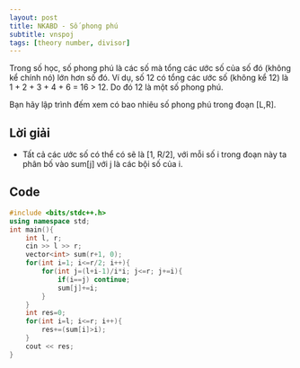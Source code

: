 ```yaml
---
layout: post
title: NKABD - Số phong phú
subtitle: vnspoj
tags: [theory number, divisor]
---
```

Trong số học, số phong phú là các số mà tổng các ước số của số đó (không kể chính nó) lớn hơn số đó. Ví dụ, số 12 có tổng các ước số (không kể 12) là 1 + 2 + 3 + 4 + 6 = 16 > 12. Do đó 12 là một số phong phú.

Bạn hãy lập trình đếm xem có bao nhiêu số phong phú trong đoạn [L,R].

## Lời giải
- Tất cả các ước số có thể có sẽ là [1, R/2], với mỗi số i trong đoạn này ta phân bố vào sum[j] với j là các bội số của i.

## Code
```cpp
#include <bits/stdc++.h>
using namespace std;
int main(){
	int l, r;
	cin >> l >> r;
	vector<int> sum(r+1, 0);
	for(int i=1; i<=r/2; i++){
		for(int j=(l+i-1)/i*i; j<=r; j+=i){
			if(i==j) continue;
			sum[j]+=i;
		}
	}
	int res=0;
	for(int i=l; i<=r; i++){
		res+=(sum[i]>i);
	}
	cout << res;
}
```
